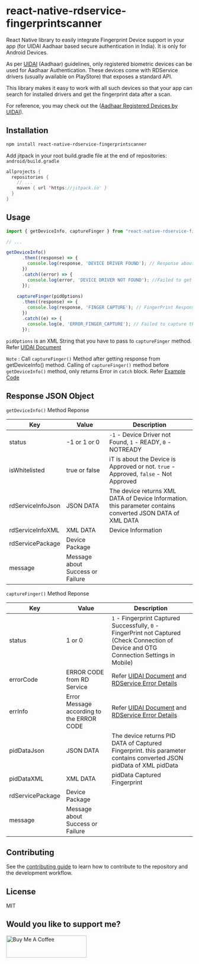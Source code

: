 # react-native-rdservice-fingerprintscanner

React Native library to easily integrate Fingerprint Device support in your app (for UIDAI Aadhaar based secure authentication in India). It is only for Android Devices.

As per [UIDAI](https://uidai.gov.in/) (Aadhaar) guidelines, only registered biometric devices can be used for Aadhaar Authentication. These devices come with RDService drivers (usually available on PlayStore) that exposes a standard API.

This library makes it easy to work with all such devices so that your app can search for installed drivers and get the fingerprint data after a scan.

For reference, you may check out the ([Aadhaar Registered Devices by UIDAI](https://uidai.gov.in/images/resource/Aadhaar_Registered_Devices_2_0_4.pdf)).




## Installation

```sh
npm install react-native-rdservice-fingerprintscanner
```

Add jitpack in your root build.gradle file at the end of repositories: ```android/build.gradle```

```java
allprojects {
  repositories {
    // ...
    maven { url 'https://jitpack.io' }
  }
}
```

## Usage

```js
import { getDeviceInfo, captureFinger } from "react-native-rdservice-fingerprintscanner";

// ...

getDeviceInfo()
      .then((response) => {
        console.log(response, 'DEVICE DRIVER FOUND'); // Response about Device Driver
      })
      .catch((error) => {
        console.log(error, 'DEVICE DRIVER NOT FOUND'); //Failed to get device information
      });
      
    captureFinger(pidOptions)
      .then((response) => {
        console.log(response, 'FINGER CAPTURE'); // FingerPrint Response
      })
      .catch((e) => {
        console.log(e, 'ERROR_FINGER_CAPTURE'); // Failed to capture the Fingerprint
      });
```


```pidOptions``` is an XML String that you have to pass to ```captureFinger``` method. Refer [UIDAI Document](https://uidai.gov.in/images/resource/Aadhaar_Registered_Devices_2_0_4.pdf)

```Note``` : Call ```captureFinger()``` Method after getting response from getDeviceInfo() method. Calling of ```captureFinger()``` method before ```getDeviceInfo()``` method, only returns Error in ```catch``` block. Refer [Example Code](https://github.com/senthalan2/react-native-rdservice-fingerprintscanner/blob/main/example/src/App.js) 


## Response JSON Object

```getDeviceInfo()``` Method Reponse

Key | Value | Description  
--- | --- | ---
status | -1 or 1 or 0 | ```-1``` - Device Driver not Found, ```1``` - READY, ```0``` - NOTREADY
isWhitelisted | true or false | iT is about the Device is Approved or not. ```true``` - Approved, ```false``` - Not Approved  
rdServiceInfoJson |JSON DATA | The device returns XML DATA of Device Information. this parameter contains converted JSON DATA of XML DATA
rdServiceInfoXML | XML DATA | Device Information
rdServicePackage | Device Package
message | Message about Success or Failure



```captureFinger()``` Method Reponse

Key | Value | Description  
--- | --- | ---
status | 1 or 0 | ```1``` - Fingerprint Captured Successfully, ```0``` - FingerPrint not Captured (Check Connection of Device and OTG Connection Settings in Mobile)
errorCode | ERROR CODE from RD Service | Refer [UIDAI Document](https://uidai.gov.in/images/resource/Aadhaar_Registered_Devices_2_0_4.pdf) and [RDService Error Details](https://github.com/senthalan2/react-native-rdservice-fingerprintscanner/blob/main/Assets/RDService_Error_Details.pdf)
errInfo | Error Message according to the ERROR CODE | Refer [UIDAI Document](https://uidai.gov.in/images/resource/Aadhaar_Registered_Devices_2_0_4.pdf) and [RDService Error Details](https://github.com/senthalan2/react-native-rdservice-fingerprintscanner/blob/main/Assets/RDService_Error_Details.pdf)
pidDataJson |JSON DATA | The device returns PID DATA of Captured Fingerprint. this parameter contains converted JSON pidData of XML pidData
pidDataXML | XML DATA | pidData Captured Fingerprint
rdServicePackage | Device Package
message | Message about Success or Failure


## Contributing

See the [contributing guide](CONTRIBUTING.md) to learn how to contribute to the repository and the development workflow.

## License

MIT

## Would you like to support me?

<a href="https://www.buymeacoffee.com/senthalan2" target="_blank"><img src="https://cdn.buymeacoffee.com/buttons/v2/default-red.png" alt="Buy Me A Coffee" style="height: 60px !important;width: 217px !important;" ></a>
